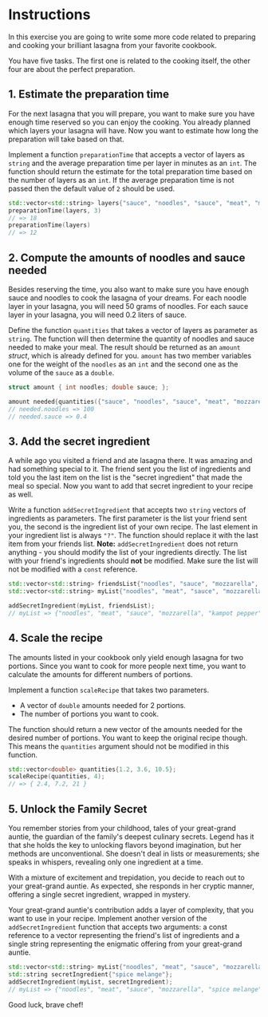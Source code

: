 # Instructions

In this exercise you are going to write some more code related to preparing and cooking your brilliant lasagna from your favorite cookbook.

You have five tasks.
The first one is related to the cooking itself, the other four are about the perfect preparation.

## 1. Estimate the preparation time

For the next lasagna that you will prepare, you want to make sure you have enough time reserved so you can enjoy the cooking.
You already planned which layers your lasagna will have.
Now you want to estimate how long the preparation will take based on that.

Implement a function `preparationTime` that accepts a vector of layers as `string` and the average preparation time per layer in minutes as an `int`.
The function should return the estimate for the total preparation time based on the number of layers as an `int`.
If the average preparation time is not passed then the default value of `2` should be used.

```cpp
std::vector<std::string> layers{"sauce", "noodles", "sauce", "meat", "mozzarella", "noodles"};
preparationTime(layers, 3)
// => 18
preparationTime(layers)
// => 12
```

## 2. Compute the amounts of noodles and sauce needed

Besides reserving the time, you also want to make sure you have enough sauce and noodles to cook the lasagna of your dreams.
For each noodle layer in your lasagna, you will need 50 grams of noodles.
For each sauce layer in your lasagna, you will need 0.2 liters of sauce.

Define the function `quantities` that takes a vector of layers as parameter as `string`.
The function will then determine the quantity of noodles and sauce needed to make your meal.
The result should be returned as an `amount` _struct_, which is already  defined for you.
`amount` has two member variables one for the weight of the `noodles` as an `int` and the second one as the volume of the `sauce` as a `double`.

```cpp
struct amount { int noodles; double sauce; };

amount needed{quantities({"sauce", "noodles", "sauce", "meat", "mozzarella", "noodles"})};
// needed.noodles => 100
// needed.sauce => 0.4
```

## 3. Add the secret ingredient

A while ago you visited a friend and ate lasagna there.
It was amazing and had something special to it.
The friend sent you the list of ingredients and told you the last item on the list is the "secret ingredient" that made the meal so special.
Now you want to add that secret ingredient to your recipe as well.

Write a function `addSecretIngredient` that accepts two `string` vectors of ingredients as parameters.
The first parameter is the list your friend sent you, the second is the ingredient list of your own recipe.
The last element in your ingredient list is always `"?"`.
The function should replace it with the last item from your friends list.
**Note:** `addSecretIngredient` does not return anything - you should modify the list of your ingredients directly.
The list with your friend's ingredients should **not** be modified.
Make sure the list will not be modified with a `const` reference.

```cpp
std::vector<std::string> friendsList{"noodles", "sauce", "mozzarella", "kampot pepper"};
std::vector<std::string> myList{"noodles", "meat", "sauce", "mozzarella", "?"};

addSecretIngredient(myList, friendsList);
// myList => {"noodles", "meat", "sauce", "mozzarella", "kampot pepper"}
```

## 4. Scale the recipe

The amounts listed in your cookbook only yield enough lasagna for two portions.
Since you want to cook for more people next time, you want to calculate the amounts for different numbers of portions.

Implement a function `scaleRecipe` that takes two parameters.

- A vector of `double` amounts needed for 2 portions.
- The number of portions you want to cook.

The function should return a new vector of the amounts needed for the desired number of portions.
You want to keep the original recipe though.
This means the `quantities` argument should not be modified in this function.

```cpp
std::vector<double> quantities{1.2, 3.6, 10.5};
scaleRecipe(quantities, 4);
// => { 2.4, 7.2, 21 }
```

## 5. Unlock the Family Secret

You remember stories from your childhood, tales of your great-grand auntie, the guardian of the family's deepest culinary secrets.
Legend has it that she holds the key to unlocking flavors beyond imagination, but her methods are unconventional.
She doesn't deal in lists or measurements; she speaks in whispers, revealing only one ingredient at a time.

With a mixture of excitement and trepidation, you decide to reach out to your great-grand auntie.
As expected, she responds in her cryptic manner, offering a single secret ingredient, wrapped in mystery.

Your great-grand auntie's contribution adds a layer of complexity, that you want to use in your recipe.
Implement another version of the `addSecretIngredient` function that accepts two arguments: a const reference to a vector representing the friend's list of ingredients and a single string representing the enigmatic offering from your great-grand auntie.

```cpp
std::vector<std::string> myList{"noodles", "meat", "sauce", "mozzarella", "?"};
std::string secretIngredient{"spice melange"};
addSecretIngredient(myList, secretIngredient);
// myList => {"noodles", "meat", "sauce", "mozzarella", "spice melange"}
```

Good luck, brave chef!
